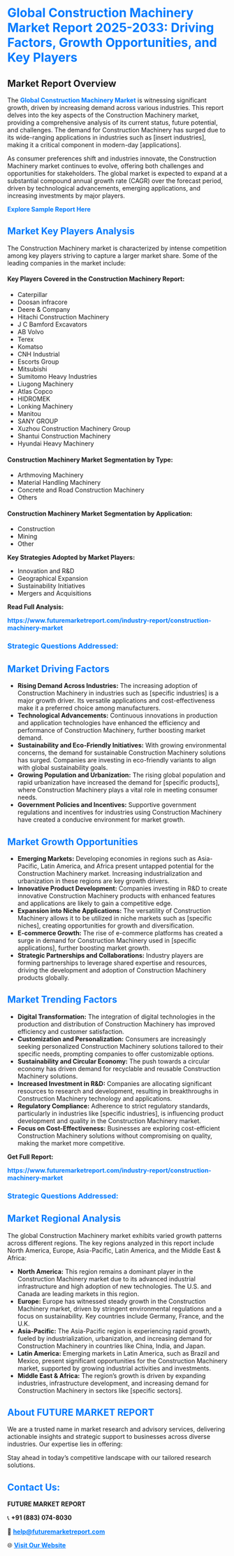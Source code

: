 <h1 style="color: #007BFF;">Global Construction Machinery Market Report 2025-2033: Driving Factors, Growth Opportunities, and Key Players</h1>

<section id="overview">
<h2>Market Report Overview</h2>
<p>The <a href="https://www.futuremarketreport.com/industry-report/construction-machinery-market" style="color: #007BFF; text-decoration: none;"><strong>Global Construction Machinery Market</strong></a> is witnessing significant growth, driven by increasing demand across various industries. This report delves into the key aspects of the Construction Machinery market, providing a comprehensive analysis of its current status, future potential, and challenges. The demand for Construction Machinery has surged due to its wide-ranging applications in industries such as [insert industries], making it a critical component in modern-day [applications].</p>
<p>As consumer preferences shift and industries innovate, the Construction Machinery market continues to evolve, offering both challenges and opportunities for stakeholders. The global market is expected to expand at a substantial compound annual growth rate (CAGR) over the forecast period, driven by technological advancements, emerging applications, and increasing investments by major players.</p>
</section>

<section id="overview">
<p><a href="https://www.futuremarketreport.com/request-sample/reportId=51194" style="color: #007BFF; text-decoration: none;"><strong>Explore Sample Report Here</strong></a></p>
</section>

<section id="key-players">
<h2 style="color: #007BFF;">Market Key Players Analysis</h2>
<p>The Construction Machinery market is characterized by intense competition among key players striving to capture a larger market share. Some of the leading companies in the market include:</p>
<h4>Key Players Covered in the Construction Machinery Report:</h4>
<ul><li>Caterpillar</li><li>Doosan infracore</li><li>Deere &amp; Company</li><li>Hitachi Construction Machinery</li><li>J C Bamford Excavators</li><li>AB Volvo</li><li>Terex</li><li>Komatso</li><li>CNH Industrial</li><li>Escorts Group</li><li>Mitsubishi</li><li>Sumitomo Heavy Industries</li><li>Liugong Machinery</li><li>Atlas Copco</li><li>HIDROMEK</li><li>Lonking Machinery</li><li>Manitou</li><li>SANY GROUP</li><li>Xuzhou Construction Machinery Group</li><li>Shantui Construction Machinery</li><li>Hyundai Heavy Machinery</li></ul>
<h4>Construction Machinery Market Segmentation by Type:</h4>
<ul><li>Arthmoving Machinery</li><li>Material Handling Machinery</li><li>Concrete and Road Construction Machinery</li><li>Others</li></ul>

<h4>Construction Machinery Market Segmentation by Application:</h4>
<ul><li>Construction</li><li>Mining</li><li>Other</li></ul>
<p><strong>Key Strategies Adopted by Market Players:</strong></p>
<ul>
<li>Innovation and R&D</li>
<li>Geographical Expansion</li>
<li>Sustainability Initiatives</li>
<li>Mergers and Acquisitions</li>
</ul>
</section>

<section>
<p><strong>Read Full Analysis: </strong></p><a href="https://www.futuremarketreport.com/industry-report/construction-machinery-market" style="color: #007BFF; text-decoration: none;"><strong>https://www.futuremarketreport.com/industry-report/construction-machinery-market</strong></a>
<h3 style="color: #007BFF;">Strategic Questions Addressed:</h3>
</section>

<section id="driving-factors">
<h2 style="color: #007BFF;">Market Driving Factors</h2>
<ul>
<li><strong>Rising Demand Across Industries:</strong> The increasing adoption of Construction Machinery in industries such as [specific industries] is a major growth driver. Its versatile applications and cost-effectiveness make it a preferred choice among manufacturers.</li>
<li><strong>Technological Advancements:</strong> Continuous innovations in production and application technologies have enhanced the efficiency and performance of Construction Machinery, further boosting market demand.</li>
<li><strong>Sustainability and Eco-Friendly Initiatives:</strong> With growing environmental concerns, the demand for sustainable Construction Machinery solutions has surged. Companies are investing in eco-friendly variants to align with global sustainability goals.</li>
<li><strong>Growing Population and Urbanization:</strong> The rising global population and rapid urbanization have increased the demand for [specific products], where Construction Machinery plays a vital role in meeting consumer needs.</li>
<li><strong>Government Policies and Incentives:</strong> Supportive government regulations and incentives for industries using Construction Machinery have created a conducive environment for market growth.</li>
</ul>
</section>

<section id="growth-opportunities">
<h2 style="color: #007BFF;">Market Growth Opportunities</h2>
<ul>
<li><strong>Emerging Markets:</strong> Developing economies in regions such as Asia-Pacific, Latin America, and Africa present untapped potential for the Construction Machinery market. Increasing industrialization and urbanization in these regions are key growth drivers.</li>
<li><strong>Innovative Product Development:</strong> Companies investing in R&D to create innovative Construction Machinery products with enhanced features and applications are likely to gain a competitive edge.</li>
<li><strong>Expansion into Niche Applications:</strong> The versatility of Construction Machinery allows it to be utilized in niche markets such as [specific niches], creating opportunities for growth and diversification.</li>
<li><strong>E-commerce Growth:</strong> The rise of e-commerce platforms has created a surge in demand for Construction Machinery used in [specific applications], further boosting market growth.</li>
<li><strong>Strategic Partnerships and Collaborations:</strong> Industry players are forming partnerships to leverage shared expertise and resources, driving the development and adoption of Construction Machinery products globally.</li>
</ul>
</section>

<section id="trending-factors">
<h2 style="color: #007BFF;">Market Trending Factors</h2>
<ul>
<li><strong>Digital Transformation:</strong> The integration of digital technologies in the production and distribution of Construction Machinery has improved efficiency and customer satisfaction.</li>
<li><strong>Customization and Personalization:</strong> Consumers are increasingly seeking personalized Construction Machinery solutions tailored to their specific needs, prompting companies to offer customizable options.</li>
<li><strong>Sustainability and Circular Economy:</strong> The push towards a circular economy has driven demand for recyclable and reusable Construction Machinery solutions.</li>
<li><strong>Increased Investment in R&D:</strong> Companies are allocating significant resources to research and development, resulting in breakthroughs in Construction Machinery technology and applications.</li>
<li><strong>Regulatory Compliance:</strong> Adherence to strict regulatory standards, particularly in industries like [specific industries], is influencing product development and quality in the Construction Machinery market.</li>
<li><strong>Focus on Cost-Effectiveness:</strong> Businesses are exploring cost-efficient Construction Machinery solutions without compromising on quality, making the market more competitive.</li>
</ul>
</section>

<section>
<p><strong>Get Full Report: </strong></p><a href="https://www.futuremarketreport.com/industry-report/construction-machinery-market" style="color: #007BFF; text-decoration: none;"><strong>https://www.futuremarketreport.com/industry-report/construction-machinery-market</strong></a>
<h3 style="color: #007BFF;">Strategic Questions Addressed:</h3>
</section>


<section id="regional-analysis">
<h2 style="color: #007BFF;">Market Regional Analysis</h2>
<p>The global Construction Machinery market exhibits varied growth patterns across different regions. The key regions analyzed in this report include North America, Europe, Asia-Pacific, Latin America, and the Middle East & Africa:</p>
<ul>
<li><strong>North America:</strong> This region remains a dominant player in the Construction Machinery market due to its advanced industrial infrastructure and high adoption of new technologies. The U.S. and Canada are leading markets in this region.</li>
<li><strong>Europe:</strong> Europe has witnessed steady growth in the Construction Machinery market, driven by stringent environmental regulations and a focus on sustainability. Key countries include Germany, France, and the U.K.</li>
<li><strong>Asia-Pacific:</strong> The Asia-Pacific region is experiencing rapid growth, fueled by industrialization, urbanization, and increasing demand for Construction Machinery in countries like China, India, and Japan.</li>
<li><strong>Latin America:</strong> Emerging markets in Latin America, such as Brazil and Mexico, present significant opportunities for the Construction Machinery market, supported by growing industrial activities and investments.</li>
<li><strong>Middle East & Africa:</strong> The region’s growth is driven by expanding industries, infrastructure development, and increasing demand for Construction Machinery in sectors like [specific sectors].</li>
</ul>
</section>

<footer>
<h2 style="color: #007BFF;">About FUTURE MARKET REPORT</h2>
<p>We are a trusted name in market research and advisory services, delivering actionable insights and strategic support to businesses across diverse industries. Our expertise lies in offering:</p>

<p>Stay ahead in today’s competitive landscape with our tailored research solutions.</p>

<h2 style="color: #007BFF;">Contact Us:</h2>
<p><strong>FUTURE MARKET REPORT</strong></p>
<p>📞 <strong>+91 (883) 074-8030</strong></p>
<p>📧 <strong><a href="mailto:help@futuremarketreport.com" style="color: #007BFF;">help@futuremarketreport.com</a></strong></p>
<p>🌐 <strong><a href="https://www.futuremarketreport.com/" style="color: #007BFF;">Visit Our Website</a></strong></p>
</footer>